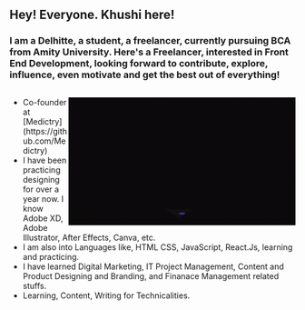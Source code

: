 ## Hey! Everyone. Khushi here!

### I am a Delhitte, a student, a freelancer, currently pursuing BCA from Amity University. Here's a Freelancer, interested in Front End Development, looking forward to contribute, explore, influence, even motivate  and get the best out of everything!

##

<!---------------------------------- Gif ------------------------------------------>

<img align="right" src="./assets/coder.gif" width="400" alt="coder_girl_gif">

<!-------------------------------- Short Bio -------------------------------------->
<ul align="left">
    <li> Co-founder at [Medictry](https://github.com/Medictry)</li>
    <li>I have been practicing designing for over a year now. I know Adobe XD, Adobe Illustrator, After Effects, Canva, etc.</li>
    <li>I am also into Languages like, HTML CSS, JavaScript, React.Js, learning and practicing.</li>
    <li>I have learned Digital Marketing, IT Project Management, Content and Product Designing and Branding, and Finanace Management related stuffs.</li>
    <li>Learning, Content, Writing for Technicalities.</li>
</ul>